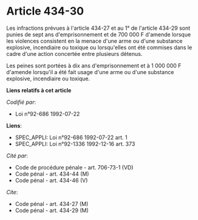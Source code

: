 # Article 434-30

Les infractions prévues à l'article 434-27 et au 1° de l'article 434-29 sont punies de sept ans d'emprisonnement et de 700
000 F d'amende lorsque les violences consistent en la menace d'une arme ou d'une substance explosive, incendiaire ou toxique
ou lorsqu'elles ont été commises dans le cadre d'une action concertée entre plusieurs détenus.

Les peines sont portées à dix ans d'emprisonnement et à 1 000 000 F d'amende lorsqu'il a été fait usage d'une arme ou d'une
substance explosive, incendiaire ou toxique.

**Liens relatifs à cet article**

_Codifié par_:

  - Loi n°92-686 1992-07-22

**Liens**:

  - SPEC_APPLI: Loi n°92-686 1992-07-22 art. 1
  - SPEC_APPLI: Loi n°92-1336 1992-12-16 art. 373

_Cité par_:

  - Code de procédure pénale - art. 706-73-1 (VD)
  - Code pénal - art. 434-44 (M)
  - Code pénal - art. 434-46 (V)

_Cite_:

  - Code pénal - art. 434-27 (M)
  - Code pénal - art. 434-29 (M)
